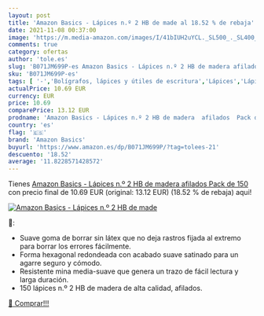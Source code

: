 ```yaml
---
layout: post
title: 'Amazon Basics - Lápices n.º 2 HB de made al 18.52 % de rebaja'
date: 2021-11-08 00:37:00
image: 'https://m.media-amazon.com/images/I/41bIUH2uYCL._SL500_._SL400_.jpg'
comments: true
category: ofertas
author: 'tole.es'
slug: 'B071JM699P-es Amazon Basics - Lápices n.º 2 HB de madera afilados Pack...'
sku: 'B071JM699P-es'
tags: [ '-','Bolígrafos, lápices y útiles de escritura','Lápices','Lápices de madera','Oficina y papelería','amazon','amazon basics','basics','lápices', ]
actualPrice: 10.69 EUR
currency: EUR
price: 10.69
comparePrice: 13.12 EUR
prodname: 'Amazon Basics - Lápices n.º 2 HB de madera  afilados  Pack de 150'
country: 'es'
flag: '🇪🇸'
brand: 'Amazon Basics'
buyurl: 'https://www.amazon.es/dp/B071JM699P/?tag=tolees-21'
descuento: '18.52'
average: '11.8228571428572'
---
```


Tienes [Amazon Basics - Lápices n.º 2 HB de madera  afilados  Pack de 150](https://www.amazon.es/dp/B071JM699P/?tag=tolees-21) con precio final de  10.69 EUR (original: 13.12 EUR) (18.52 %  de rebaja) aqui!

[![Amazon Basics - Lápices n.º 2 HB de made](https://m.media-amazon.com/images/I/41bIUH2uYCL._SL500_._SL400_.jpg)](https://www.amazon.es/dp/B071JM699P/?tag=tolees-21)

🔎:

- Suave goma de borrar sin látex que no deja rastros fijada al extremo para borrar los errores fácilmente.
- Forma hexagonal redondeada con acabado suave satinado para un agarre seguro y cómodo.
- Resistente mina media-suave que genera un trazo de fácil lectura y larga duración.
- 150 lápices n.º 2 HB de madera de alta calidad, afilados.

[🛒 Comprar!!!](https://www.amazon.es/dp/B071JM699P/?tag=tolees-21)
